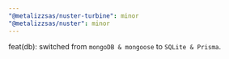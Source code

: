 ```yaml
---
"@metalizzsas/nuster-turbine": minor
"@metalizzsas/nuster": minor
---
```


feat(db): switched from `mongoDB & mongoose` to `SQLite & Prisma`.
